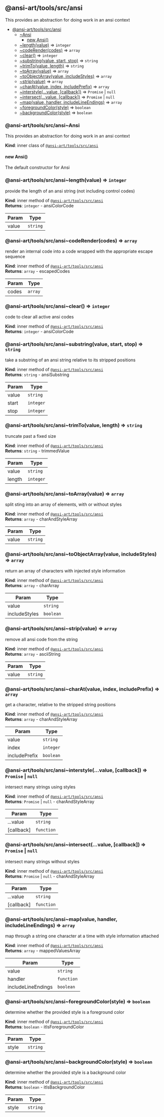 <a name="module_@ansi-art/tools/src/ansi"></a>

## @ansi-art/tools/src/ansi
This provides an abstraction for doing work in an ansi context


* [@ansi-art/tools/src/ansi](#module_@ansi-art/tools/src/ansi)
    * [~Ansi](#module_@ansi-art/tools/src/ansi..Ansi)
        * [new Ansi()](#new_module_@ansi-art/tools/src/ansi..Ansi_new)
    * [~length(value)](#module_@ansi-art/tools/src/ansi..length) ⇒ <code>integer</code>
    * [~codeRender(codes)](#module_@ansi-art/tools/src/ansi..codeRender) ⇒ <code>array</code>
    * [~clear()](#module_@ansi-art/tools/src/ansi..clear) ⇒ <code>integer</code>
    * [~substring(value, start, stop)](#module_@ansi-art/tools/src/ansi..substring) ⇒ <code>string</code>
    * [~trimTo(value, length)](#module_@ansi-art/tools/src/ansi..trimTo) ⇒ <code>string</code>
    * [~toArray(value)](#module_@ansi-art/tools/src/ansi..toArray) ⇒ <code>array</code>
    * [~toObjectArray(value, includeStyles)](#module_@ansi-art/tools/src/ansi..toObjectArray) ⇒ <code>array</code>
    * [~strip(value)](#module_@ansi-art/tools/src/ansi..strip) ⇒ <code>array</code>
    * [~charAt(value, index, includePrefix)](#module_@ansi-art/tools/src/ansi..charAt) ⇒ <code>array</code>
    * [~interstyle(...value, [callback])](#module_@ansi-art/tools/src/ansi..interstyle) ⇒ <code>Promise</code> \| <code>null</code>
    * [~intersect(...value, [callback])](#module_@ansi-art/tools/src/ansi..intersect) ⇒ <code>Promise</code> \| <code>null</code>
    * [~map(value, handler, includeLineEndings)](#module_@ansi-art/tools/src/ansi..map) ⇒ <code>array</code>
    * [~foregroundColor(style)](#module_@ansi-art/tools/src/ansi..foregroundColor) ⇒ <code>boolean</code>
    * [~backgroundColor(style)](#module_@ansi-art/tools/src/ansi..backgroundColor) ⇒ <code>boolean</code>

<a name="module_@ansi-art/tools/src/ansi..Ansi"></a>

### @ansi-art/tools/src/ansi~Ansi
This provides an abstraction for doing work in an ansi context

**Kind**: inner class of [<code>@ansi-art/tools/src/ansi</code>](#module_@ansi-art/tools/src/ansi)  
<a name="new_module_@ansi-art/tools/src/ansi..Ansi_new"></a>

#### new Ansi()
The default constructor for Ansi

<a name="module_@ansi-art/tools/src/ansi..length"></a>

### @ansi-art/tools/src/ansi~length(value) ⇒ <code>integer</code>
provide the length of an ansi string (not including control codes)

**Kind**: inner method of [<code>@ansi-art/tools/src/ansi</code>](#module_@ansi-art/tools/src/ansi)  
**Returns**: <code>integer</code> - ansiColorCode  

| Param | Type |
| --- | --- |
| value | <code>string</code> | 

<a name="module_@ansi-art/tools/src/ansi..codeRender"></a>

### @ansi-art/tools/src/ansi~codeRender(codes) ⇒ <code>array</code>
render an internal code into a code wrapped with the appropriate escape sequence

**Kind**: inner method of [<code>@ansi-art/tools/src/ansi</code>](#module_@ansi-art/tools/src/ansi)  
**Returns**: <code>array</code> - escapedCodes  

| Param | Type |
| --- | --- |
| codes | <code>array</code> | 

<a name="module_@ansi-art/tools/src/ansi..clear"></a>

### @ansi-art/tools/src/ansi~clear() ⇒ <code>integer</code>
code to clear all active ansi codes

**Kind**: inner method of [<code>@ansi-art/tools/src/ansi</code>](#module_@ansi-art/tools/src/ansi)  
**Returns**: <code>integer</code> - ansiColorCode  
<a name="module_@ansi-art/tools/src/ansi..substring"></a>

### @ansi-art/tools/src/ansi~substring(value, start, stop) ⇒ <code>string</code>
take a substring of an ansi string relative to its stripped positions

**Kind**: inner method of [<code>@ansi-art/tools/src/ansi</code>](#module_@ansi-art/tools/src/ansi)  
**Returns**: <code>string</code> - ansiSubstring  

| Param | Type |
| --- | --- |
| value | <code>string</code> | 
| start | <code>integer</code> | 
| stop | <code>integer</code> | 

<a name="module_@ansi-art/tools/src/ansi..trimTo"></a>

### @ansi-art/tools/src/ansi~trimTo(value, length) ⇒ <code>string</code>
truncate past a fixed size

**Kind**: inner method of [<code>@ansi-art/tools/src/ansi</code>](#module_@ansi-art/tools/src/ansi)  
**Returns**: <code>string</code> - trimmedValue  

| Param | Type |
| --- | --- |
| value | <code>string</code> | 
| length | <code>integer</code> | 

<a name="module_@ansi-art/tools/src/ansi..toArray"></a>

### @ansi-art/tools/src/ansi~toArray(value) ⇒ <code>array</code>
split sting into an array of elements, with or without styles

**Kind**: inner method of [<code>@ansi-art/tools/src/ansi</code>](#module_@ansi-art/tools/src/ansi)  
**Returns**: <code>array</code> - charAndStyleArray  

| Param | Type |
| --- | --- |
| value | <code>string</code> | 

<a name="module_@ansi-art/tools/src/ansi..toObjectArray"></a>

### @ansi-art/tools/src/ansi~toObjectArray(value, includeStyles) ⇒ <code>array</code>
return an array of characters with injected style information

**Kind**: inner method of [<code>@ansi-art/tools/src/ansi</code>](#module_@ansi-art/tools/src/ansi)  
**Returns**: <code>array</code> - charArray  

| Param | Type |
| --- | --- |
| value | <code>string</code> | 
| includeStyles | <code>boolean</code> | 

<a name="module_@ansi-art/tools/src/ansi..strip"></a>

### @ansi-art/tools/src/ansi~strip(value) ⇒ <code>array</code>
remove all ansi code from the string

**Kind**: inner method of [<code>@ansi-art/tools/src/ansi</code>](#module_@ansi-art/tools/src/ansi)  
**Returns**: <code>array</code> - asciiString  

| Param | Type |
| --- | --- |
| value | <code>string</code> | 

<a name="module_@ansi-art/tools/src/ansi..charAt"></a>

### @ansi-art/tools/src/ansi~charAt(value, index, includePrefix) ⇒ <code>array</code>
get a character, relative to the stripped string positions

**Kind**: inner method of [<code>@ansi-art/tools/src/ansi</code>](#module_@ansi-art/tools/src/ansi)  
**Returns**: <code>array</code> - charAndStyleArray  

| Param | Type |
| --- | --- |
| value | <code>string</code> | 
| index | <code>integer</code> | 
| includePrefix | <code>boolean</code> | 

<a name="module_@ansi-art/tools/src/ansi..interstyle"></a>

### @ansi-art/tools/src/ansi~interstyle(...value, [callback]) ⇒ <code>Promise</code> \| <code>null</code>
intersect many strings using styles

**Kind**: inner method of [<code>@ansi-art/tools/src/ansi</code>](#module_@ansi-art/tools/src/ansi)  
**Returns**: <code>Promise</code> \| <code>null</code> - charAndStyleArray  

| Param | Type |
| --- | --- |
| ...value | <code>string</code> | 
| [callback] | <code>function</code> | 

<a name="module_@ansi-art/tools/src/ansi..intersect"></a>

### @ansi-art/tools/src/ansi~intersect(...value, [callback]) ⇒ <code>Promise</code> \| <code>null</code>
intersect many strings without styles

**Kind**: inner method of [<code>@ansi-art/tools/src/ansi</code>](#module_@ansi-art/tools/src/ansi)  
**Returns**: <code>Promise</code> \| <code>null</code> - charAndStyleArray  

| Param | Type |
| --- | --- |
| ...value | <code>string</code> | 
| [callback] | <code>function</code> | 

<a name="module_@ansi-art/tools/src/ansi..map"></a>

### @ansi-art/tools/src/ansi~map(value, handler, includeLineEndings) ⇒ <code>array</code>
map through a string one character at a time with style information attached

**Kind**: inner method of [<code>@ansi-art/tools/src/ansi</code>](#module_@ansi-art/tools/src/ansi)  
**Returns**: <code>array</code> - mappedValuesArray  

| Param | Type |
| --- | --- |
| value | <code>string</code> | 
| handler | <code>function</code> | 
| includeLineEndings | <code>boolean</code> | 

<a name="module_@ansi-art/tools/src/ansi..foregroundColor"></a>

### @ansi-art/tools/src/ansi~foregroundColor(style) ⇒ <code>boolean</code>
determine whether the provided style is a foreground color

**Kind**: inner method of [<code>@ansi-art/tools/src/ansi</code>](#module_@ansi-art/tools/src/ansi)  
**Returns**: <code>boolean</code> - itIsForegroundColor  

| Param | Type |
| --- | --- |
| style | <code>string</code> | 

<a name="module_@ansi-art/tools/src/ansi..backgroundColor"></a>

### @ansi-art/tools/src/ansi~backgroundColor(style) ⇒ <code>boolean</code>
determine whether the provided style is a background color

**Kind**: inner method of [<code>@ansi-art/tools/src/ansi</code>](#module_@ansi-art/tools/src/ansi)  
**Returns**: <code>boolean</code> - itIsBackgroundColor  

| Param | Type |
| --- | --- |
| style | <code>string</code> | 

